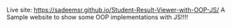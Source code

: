 Live site: https://sadeemsr.github.io/Student-Result-Viewer-with-OOP-JS/
A Sample website to show some OOP implementations with JS!!!!

